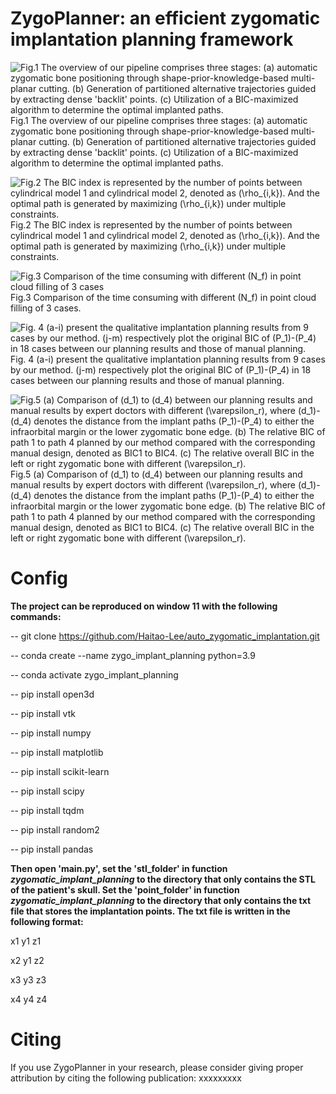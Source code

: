 # ZygoPlanner: an efficient zygomatic implantation planning framework


![Fig.1 The overview of our pipeline comprises three stages: (a) automatic zygomatic bone positioning through shape-prior-knowledge-based multi-planar cutting. (b) Generation of partitioned alternative trajectories guided by extracting dense 'backlit' points. (c) Utilization of a BIC-maximized algorithm to determine the optimal implanted paths.](https://github.com/Haitao-Lee/auto_zygomatic_implantation/blob/main/fig/overview.png)
Fig.1 The overview of our pipeline comprises three stages: (a) automatic zygomatic bone positioning through shape-prior-knowledge-based multi-planar cutting. (b) Generation of partitioned alternative trajectories guided by extracting dense 'backlit' points. (c) Utilization of a BIC-maximized algorithm to determine the optimal implanted paths.



![Fig.2 The BIC index is represented by the number of points between cylindrical model 1 and cylindrical model 2, denoted as \(\rho_{i,k}\). And the optimal path is generated by maximizing \(\rho_{i,k}\) under  multiple constraints.](https://github.com/Haitao-Lee/auto_zygomatic_implantation/blob/main/fig/BICmaximization.png)
Fig.2 The BIC index is represented by the number of points between cylindrical model 1 and cylindrical model 2, denoted as \(\rho_{i,k}\). And the optimal path is generated by maximizing \(\rho_{i,k}\) under  multiple constraints.



![Fig.3 Comparison of the time consuming with different \(N_f\) in point cloud filling of 3 cases](https://github.com/Haitao-Lee/auto_zygomatic_implantation/blob/main/fig/surface.png)
Fig.3 Comparison of the time consuming with different \(N_f\) in point cloud filling of 3 cases.




![Fig. 4 (a-i) present the qualitative implantation planning results from 9 cases by our method. (j-m) respectively plot the original BIC of \(P_1\)-\(P_4\) in 18 cases between our planning results and those of manual planning.](https://github.com/Haitao-Lee/auto_zygomatic_implantation/blob/main/fig/results.png)
Fig. 4 (a-i) present the qualitative implantation planning results from 9 cases by our method. (j-m) respectively plot the original BIC of \(P_1\)-\(P_4\) in 18 cases between our planning results and those of manual planning.




![Fig.5 (a) Comparison of \(d_1\) to \(d_4\) between our planning results and manual results by expert doctors with different \(\varepsilon_r\), where \(d_1\)-\(d_4\) denotes the distance from the implant paths \(P_1\)-\(P_4\) to either the infraorbital margin or the lower zygomatic bone edge. (b) The relative BIC of path 1 to path 4 planned by our method compared with the corresponding manual design, denoted as BIC1 to BIC4. (c) The relative overall BIC in the left or right zygomatic bone with different \(\varepsilon_r\).
](https://github.com/Haitao-Lee/auto_zygomatic_implantation/blob/main/fig/d1-d4.png)
Fig.5 (a) Comparison of \(d_1\) to \(d_4\) between our planning results and manual results by expert doctors with different \(\varepsilon_r\), where \(d_1\)-\(d_4\) denotes the distance from the implant paths \(P_1\)-\(P_4\) to either the infraorbital margin or the lower zygomatic bone edge. (b) The relative BIC of path 1 to path 4 planned by our method compared with the corresponding manual design, denoted as BIC1 to BIC4. (c) The relative overall BIC in the left or right zygomatic bone with different \(\varepsilon_r\).



# Config
**The project can be reproduced on window 11 with the following commands:**

-- git clone  https://github.com/Haitao-Lee/auto_zygomatic_implantation.git

-- conda create --name zygo_implant_planning python=3.9

-- conda activate zygo_implant_planning

-- pip install open3d

-- pip install vtk

-- pip install numpy

-- pip install matplotlib

-- pip install scikit-learn

-- pip install scipy

-- pip install tqdm

-- pip install random2

-- pip install pandas

**Then open 'main.py', set the 'stl_folder' in function *zygomatic_implant_planning* to the directory that only contains the STL of the patient's skull. Set the 'point_folder' in function *zygomatic_implant_planning* to the directory that only contains the txt file that stores the implantation points. The txt file is written in the following format:**

x1 y1 z1

x2 y1 z2

x3 y3 z3

x4 y4 z4

# Citing
If you use ZygoPlanner in your research, please consider giving proper attribution by citing the following publication:
xxxxxxxxx
